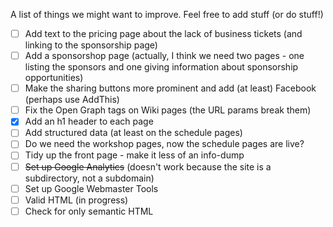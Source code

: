 A list of things we might want to improve. Feel free to add stuff (or do stuff!)

* [ ] Add text to the pricing page about the lack of business tickets (and linking to the sponsorship page)
* [ ] Add a sponsorshop page (actually, I think we need two pages - one listing the sponsors and one giving information about sponsorship opportunities)
* [ ] Make the sharing buttons more prominent and add (at least) Facebook (perhaps use AddThis)
* [ ] Fix the Open Graph tags on Wiki pages (the URL params break them)
* [x] Add an h1 header to each page
* [ ] Add structured data (at least on the schedule pages)
* [ ] Do we need the workshop pages, now the schedule pages are live?
* [ ] Tidy up the front page - make it less of an info-dump
* [ ] ~~Set up Google Analytics~~ (doesn't work because the site is a subdirectory, not a subdomain)
* [ ] Set up Google Webmaster Tools
* [ ] Valid HTML (in progress)
* [ ] Check for only semantic HTML
